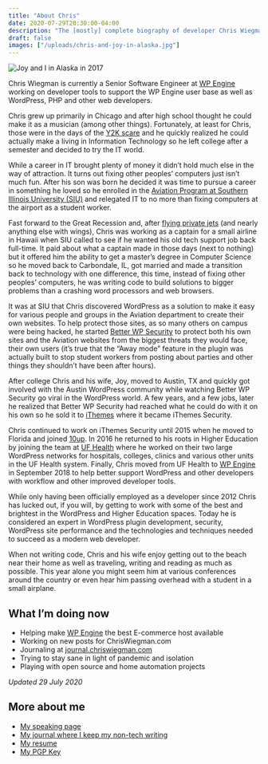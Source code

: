 ```yaml
---
title: "About Chris"
date: 2020-07-29T20:30:00-04:00
description: "The [mostly] complete biography of developer Chris Wiegman."
draft: false
images: ["/uploads/chris-and-joy-in-alaska.jpg"]
---
```


![Joy and I in Alaska in 2017](/uploads/chris-and-joy-in-alaska.jpg)

Chris Wiegman is currently a Senior Software Engineer at [WP Engine](https://wpengine.com/ "WP Engine managed WordPress hosting") working on developer tools to support the WP Engine user base as well as WordPress, PHP and other web developers.

Chris grew up primarily in Chicago and after high school thought he could make it as a musician (among other things). Fortunately, at least for Chris, those were in the days of the [Y2K scare](https://en.wikipedia.org/wiki/Year_2000_problem "primer on Y2K") and he quickly realized he could actually make a living in Information Technology so he left college after a semester and decided to try the IT world.

While a career in IT brought plenty of money it didn’t hold much else in the way of attraction. It turns out fixing other peoples’ computers just isn’t much fun. After his son was born he decided it was time to pursue a career in something he loved so he enrolled in the [Aviation Program at Southern Illinois University (SIU)](https://aviation.siu.edu/ "SIU Aviation") and relegated IT to no more than fixing computers at the airport as a student worker.

Fast forward to the Great Recession and, after [flying private jets](http://www.airliners.net/photo/Untitled/Cessna-560-Citation-V/951877?qsp=eJwtjEEKwkAMRe%2BStQuL0EV39gK68AIx%2BWixdsZMQIfSuxsHd4/34K0kaXF8/FIzaKACNrnTjjIbPwsNKz1Q38k0mJZ%2B/7pGLMl8rCGUHUcRZIf%2B/ckU9kso0j63%2BHYBsHNjOvThdSp55vaA8zTTtn0BCc4uQg%3D%3D "landing a Citation V in Naples, FL") (and nearly anything else with wings), Chris was working as a captain for a small airline in Hawaii when SIU called to see if he wanted his old tech support job back full-time. It paid about what a captain made in those days (next to nothing) but it offered him the ability to get a master’s degree in Computer Science so he moved back to Carbondale, IL, got married and made a transition back to technology with one difference, this time, instead of fixing other peoples’ computers, he was writing code to build solutions to bigger problems than a crashing word processors and web browsers.

It was at SIU that Chris discovered WordPress as a solution to make it easy for various people and groups in the Aviation department to create their own websites. To help protect those sites, as so many others on campus were being hacked, he started [Better WP Security](https://wordpress.org/plugins/better-wp-security/ "iThemes Security (formerly Better WP Security) on WordPress.org") to protect both his own sites and the Aviation websites from the biggest threats they would face, their own users (it’s true that the “Away mode” feature in the plugin was actually built to stop student workers from posting about parties and other things they shouldn’t have been after hours).

After college Chris and his wife, Joy, moved to Austin, TX and quickly got involved with the Austin WordPress community while watching Better WP Security go viral in the WordPress world. A few years, and a few jobs, later he realized that Better WP Security had reached what he could do with it on his own so he sold it to [iThemes](http://ithemes.com/ "iThemes WordPress plugins") where it became iThemes Security.

Chris continued to work on iThemes Security until 2015 when he moved to Florida and joined [10up](https://10up.com/ "10up's homepage"). In 2016 he returned to his roots in Higher Education by joining the team at [UF Health](https://ufhealth.org/ "University of Florida Health") where he worked on their two large WordPress networks for hospitals, colleges, clinics and various other units in the UF Health system. Finally, Chris moved from UF Health to [WP Engine](https://wpengine.com) in September 2018 to help better support WordPress and other developers with workflow and other improved developer tools.

While only having been officially employed as a developer since 2012 Chris has lucked out, if you will, by getting to work with some of the best and brightest in the WordPress and Higher Education spaces. Today he is considered an expert in WordPress plugin development, security, WordPress site performance and the technologies and techniques needed to succeed as a modern web developer.

When not writing code, Chris and his wife enjoy getting out to the beach near their home as well as traveling, writing and reading as much as possible. This year alone you might seem him at various conferences around the country or even hear him passing overhead with a student in a small airplane.

## What I’m doing now

* Helping make [WP Engine](https://wpengine.com) the best E-commerce host available
* Working on new posts for ChrisWiegman.com
* Journaling at [journal.chriswiegman.com](https://journal.chriswiegman.com)
* Trying to stay sane in light of pandemic and isolation
* Playing with open source and home automation projects

_Updated 29 July 2020_

## More about me

* [My speaking page](/speaking/)
* [My journal where I keep my non-tech writing](https://journal.chriswiegman.com/)
* [My resume](http://wieg.co/resume "Chris Wiegman's resume")
* [My PGP Key](http://wieg.co/pgp)
